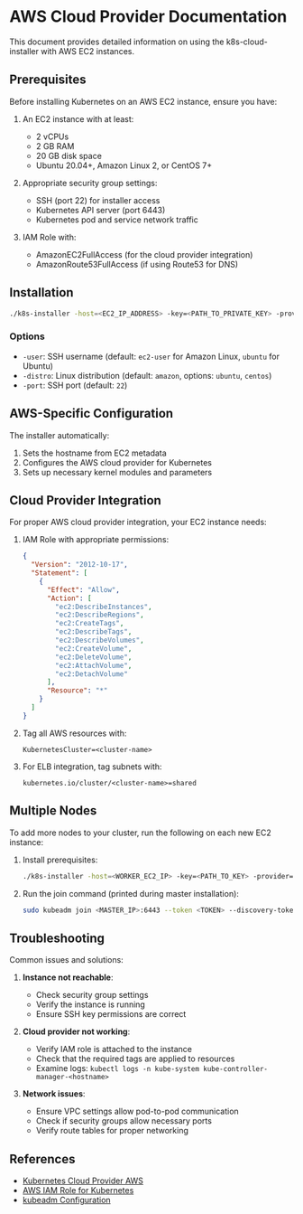 # AWS Cloud Provider Documentation

This document provides detailed information on using the k8s-cloud-installer with AWS EC2 instances.

## Prerequisites

Before installing Kubernetes on an AWS EC2 instance, ensure you have:

1. An EC2 instance with at least:

   - 2 vCPUs
   - 2 GB RAM
   - 20 GB disk space
   - Ubuntu 20.04+, Amazon Linux 2, or CentOS 7+

2. Appropriate security group settings:

   - SSH (port 22) for installer access
   - Kubernetes API server (port 6443)
   - Kubernetes pod and service network traffic

3. IAM Role with:
   - AmazonEC2FullAccess (for the cloud provider integration)
   - AmazonRoute53FullAccess (if using Route53 for DNS)

## Installation

```bash
./k8s-installer -host=<EC2_IP_ADDRESS> -key=<PATH_TO_PRIVATE_KEY> -provider=aws
```

### Options

- `-user`: SSH username (default: `ec2-user` for Amazon Linux, `ubuntu` for Ubuntu)
- `-distro`: Linux distribution (default: `amazon`, options: `ubuntu`, `centos`)
- `-port`: SSH port (default: `22`)

## AWS-Specific Configuration

The installer automatically:

1. Sets the hostname from EC2 metadata
2. Configures the AWS cloud provider for Kubernetes
3. Sets up necessary kernel modules and parameters

## Cloud Provider Integration

For proper AWS cloud provider integration, your EC2 instance needs:

1. IAM Role with appropriate permissions:

   ```json
   {
     "Version": "2012-10-17",
     "Statement": [
       {
         "Effect": "Allow",
         "Action": [
           "ec2:DescribeInstances",
           "ec2:DescribeRegions",
           "ec2:CreateTags",
           "ec2:DescribeTags",
           "ec2:DescribeVolumes",
           "ec2:CreateVolume",
           "ec2:DeleteVolume",
           "ec2:AttachVolume",
           "ec2:DetachVolume"
         ],
         "Resource": "*"
       }
     ]
   }
   ```

2. Tag all AWS resources with:

   ```
   KubernetesCluster=<cluster-name>
   ```

3. For ELB integration, tag subnets with:
   ```
   kubernetes.io/cluster/<cluster-name>=shared
   ```

## Multiple Nodes

To add more nodes to your cluster, run the following on each new EC2 instance:

1. Install prerequisites:

   ```bash
   ./k8s-installer -host=<WORKER_EC2_IP> -key=<PATH_TO_KEY> -provider=aws -no-init=true
   ```

2. Run the join command (printed during master installation):
   ```bash
   sudo kubeadm join <MASTER_IP>:6443 --token <TOKEN> --discovery-token-ca-cert-hash <HASH>
   ```

## Troubleshooting

Common issues and solutions:

1. **Instance not reachable**:

   - Check security group settings
   - Verify the instance is running
   - Ensure SSH key permissions are correct

2. **Cloud provider not working**:

   - Verify IAM role is attached to the instance
   - Check that the required tags are applied to resources
   - Examine logs: `kubectl logs -n kube-system kube-controller-manager-<hostname>`

3. **Network issues**:
   - Ensure VPC settings allow pod-to-pod communication
   - Check if security groups allow necessary ports
   - Verify route tables for proper networking

## References

- [Kubernetes Cloud Provider AWS](https://kubernetes.io/docs/concepts/cluster-administration/cloud-providers/#aws)
- [AWS IAM Role for Kubernetes](https://docs.aws.amazon.com/eks/latest/userguide/create-service-account-iam-policy-and-role.html)
- [kubeadm Configuration](https://kubernetes.io/docs/reference/setup-tools/kubeadm/kubeadm-init/)
